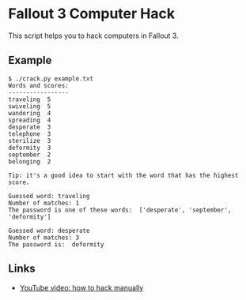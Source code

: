 # Fallout 3 Computer Hack
This script helps you to hack computers in Fallout 3.

## Example
```
$ ./crack.py example.txt
Words and scores:
-----------------
traveling  5
swiveling  5
wandering  4
spreading  4
desperate  3
telephone  3
sterilize  3
deformity  3
september  2
belonging  2

Tip: it's a good idea to start with the word that has the highest score.

Guessed word: traveling
Number of matches: 1
The password is one of these words:  ['desperate', 'september', 'deformity']

Guessed word: desperate
Number of matches: 3
The password is:  deformity
```

## Links
* [YouTube video: how to hack manually](https://www.youtube.com/watch?v=zBCYAEudCM8)
